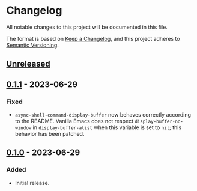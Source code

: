 # Changelog

All notable changes to this project will be documented in this file.

The format is based on [Keep a Changelog](https://keepachangelog.com/en/1.0.0/),
and this project adheres to [Semantic Versioning](https://semver.org/spec/v2.0.0.html).

## [Unreleased]

## [0.1.1] - 2023-06-29

### Fixed

- `async-shell-command-display-buffer` now behaves correctly according to the
  README. Vanilla Emacs does not respect `display-buffer-no-window` in
  `display-buffer-alist` when this variable is set to `nil`; this behavior has
  been patched.

## [0.1.0] - 2023-06-29

### Added

- Initial release.

[unreleased]: https://github.com/elizagamedev/shell-command-x.el/compare/v1.1.1...HEAD
[0.1.1]: https://github.com/elizagamedev/shell-command-x.el/compare/v0.1.0...v0.1.1
[0.1.0]: https://github.com/elizagamedev/shell-command-x.el/releases/tag/v0.1.0
